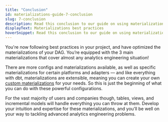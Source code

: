 ```yaml
---
title: "Conclusion"
id: materializations-guide-7-conclusion
slug: 7-conclusion
description: Read this conclusion to our guide on using materializations in dbt and how it is a crucial skill for effective analytics engineering.
displayText: Materializations best practices
hoverSnippet: Read this conclusion to our guide on using materializations in dbt and how it is a crucial skill for effective analytics engineering.
---
```


You're now following best practices in your project, and have optimized the materializations of your DAG. You’re equipped with the 3 main materializations that cover almost any analytics engineering situation!

There are more configs and materializations available, as well as specific materializations for certain platforms and adapters — and like everything with dbt, materializations are extensible, meaning you can create your own [custom materializations](/guides/advanced/creating-new-materializations) for your needs. So this is just the beginning of what you can do with these powerful configurations.

For the vast majority of users and companies though, tables, views, and incremental models will handle everything you can throw at them. Develop your intuition and expertise for these materializations, and you’ll be well on your way to tackling advanced analytics engineering problems.

